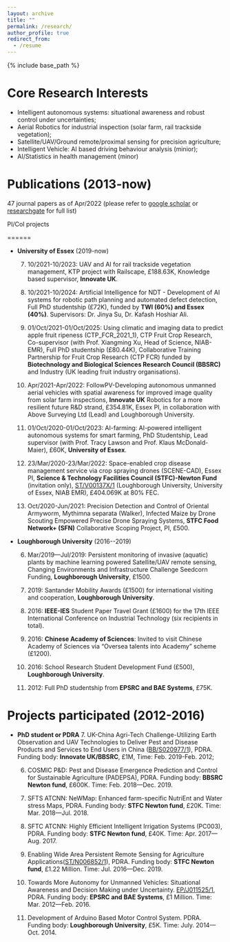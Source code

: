 ```yaml
---
layout: archive
title: ""
permalink: /research/
author_profile: true
redirect_from:
  - /resume
---
```


{% include base_path %}

Core Research Interests
======
- Intelligent autonomous systems: situational awareness and robust control under uncertainties;
- Aerial Robotics for industrial inspection (solar farm, rail trackside vegetation); 
- Satellite/UAV/Ground remote/proximal sensing for precision agriculture; 
- Intelligent Vehicle: AI based driving behaviour analysis (minior); 
- AI/Statistics in health management (minor)

Publications (2013-now)
======
47 journal papers as of Apr/2022 (please refer to [google scholar](https://scholar.google.com/citations?user=tTfMHMoAAAAJ&hl=en) or [researchgate](https://www.researchgate.net/profile/Jinya-Su) for full list)


PI/CoI projects

======
* **University of Essex** (2019-now)

   7. 10/2021-10/2023: UAV and AI for rail trackside vegetation management, KTP project with Railscape, £188.63K, Knowledge based supervisor, **Innovate UK**.
  
   6. 10/2021-10/2024: Artificial Intelligence for NDT - Development of AI systems for robotic path planning and automated defect detection, Full PhD studentship (£72K), funded by **TWI (60%) and Essex (40%)**. Supervisors: Dr. Jinya Su, Dr. Kafash Hoshiar Ali.
  
   5. 01/Oct/2021-01/Oct/2025: Using climatic and imaging data to predict apple fruit ripeness (CTP_FCR_2021_1), CTP Fruit Crop Research, Co-supervisor (with Prof. Xiangming Xu, Head of Science, NIAB-EMR), Full PhD studentship (£80.44K), Collaborative Training Partnership for Fruit Crop Research (CTP FCR) funded by **Biotechnology and Biological Sciences Research Council (BBSRC)** and Industry (UK leading fruit industry organisations). 
  
   4. Apr/2021-Apr/2022: FollowPV-Developing autonomous unmanned aerial vehicles with spatial awareness for improved image quality from solar farm inspections, **Innovate UK** Robotics for a more resilient future R&D strand, £354.81K, Essex PI, in collaboration with Above Surveying Ltd (Lead) and Loughborough University. 
  
   3. 01/Oct/2020-01/Oct/2023: AI-farming: AI-powered intelligent autonomous systems for smart farming, PhD Studentship, Lead supervisor (with Prof. Tracy Lawson and Prof. Klaus McDonald-Maier), £60K, **University of Essex**. 
  
   2. 23/Mar/2020-23/Mar/2022: Space-enabled crop disease management service via crop spraying drones (SCENE-CAD), Essex PI, **Science & Technology Facilities Council (STFC)-Newton Fund** (invitation only), [ST/V00137X/1](https://gtr.ukri.org/projects?ref=ST%2FV00137X%2F1) (Loughborough University, University of Essex, NIAB EMR), £404.069K at 80% FEC. 
  
   1. Oct/2020-Jun/2021: Precision Detection and Control of Oriental Armyworm, Mythimna separata (Walker), Infected Maize by Drone Scouting Empowered Precise Drone Spraying Systems, **STFC Food Network+ (SFN)** Collaborative Scoping Project, PI, £500.


* **Loughborough University** (2016--2019)

   6. Mar/2019—Jul/2019: Persistent monitoring of invasive (aquatic) plants by machine learning powered Satellite/UAV remote sensing, Changing Environments and Infrastructure Challenge Seedcorn Funding, **Loughborough University**, £1500.

   5. 2019: Santander Mobility Awards (£1500) for international visiting and cooperation, **Loughborough University**.

   4. 2016: **IEEE-IES** Student Paper Travel Grant (£1600) for the 17th IEEE International Conference on Industrial Technology (six recipients in total).

   3. 2016: **Chinese Academy of Sciences**: Invited to visit Chinese Academy of Sciences via “Oversea talents into Academy” scheme (£1200).

   2. 2016: School Research Student Development Fund (£500), **Loughborough University**.

   1. 2012: Full PhD studentship from **EPSRC and BAE Systems**, £75K.


Projects participated (2012-2016)   
======
* **PhD student or PDRA**
   7. UK-China Agri-Tech Challenge-Utilizing Earth Observation and UAV Technologies to Deliver Pest and Disease Products and Services to End Users in China ([BB/S020977/1](https://gtr.ukri.org/projects?ref=BB%2FS020977%2F1)), PDRA. Funding body: **Innovate UK/BBSRC**, £1M, Time: Feb. 2019-Feb. 2012;  

   6. COSMIC P&D: Pest and Disease Emergence Prediction and Control for Sustainable Agriculture (PADEPSA), PDRA. Funding body: **BBSRC Newton fund**, £600K. Time: Feb. 2018—Dec. 2019.

   5. SFTS ATCNN: NeWMap: Enhanced farm-specific NutriEnt and Water stress Maps, PDRA. Funding body: **STFC Newton fund**, £20K. Time: Mar. 2018—Jul. 2018.

   4. SFTC ATCNN: Highly Efficient Intelligent Irrigation Systems (PC003), PDRA. Funding body: **STFC Newton fund**, £40K. Time: Apr. 2017—Aug. 2017.

   3. Enabling Wide Area Persistent Remote Sensing for Agriculture Applications([ST/N006852/1](https://gtr.ukri.org/projects?ref=ST%2FN006852%2F1)), PDRA. Funding body: **STFC Newton fund**, £1.22 Million. Time: Jul. 2016—Dec. 2019.

   2. Towards More Autonomy for Unmanned Vehicles: Situational Awareness and Decision Making under Uncertainty. [EP/J011525/1](https://gtr.ukri.org/projects?ref=EP%2FJ011525%2F1), PDRA. Funding body: **EPSRC and BAE Systems**, £1 Million. Time: Mar. 2012—Feb. 2016.

   1. Development of Arduino Based Motor Control System. PDRA. Funding body: **Loughborough University**, £5K. Time: July. 2014—Oct. 2014.

  
<!---

Publications
======
  <ul>{% for post in site.publications %}
    {% include archive-single-cv.html %}
  {% endfor %}</ul>
  
-->  
